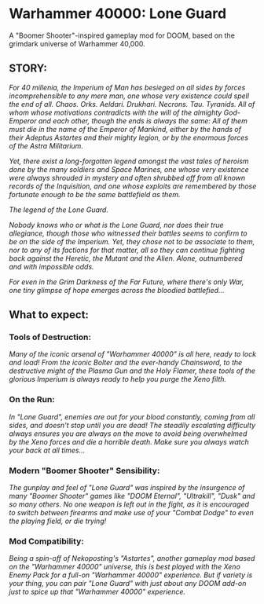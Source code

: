 # Warhammer 40000: Lone Guard
A "Boomer Shooter"-inspired gameplay mod for DOOM, based on the grimdark universe of Warhammer 40,000.

## STORY:

*For 40 millenia, the Imperium of Man has besieged on all sides by forces incomprehensible to any mere man, one whose very existence could spell the end of all.*
*Chaos. Orks. Aeldari. Drukhari. Necrons. Tau. Tyranids. All of whom whose motivations contradicts with the will of the almighty God-Emperor and each other, though the ends is always the same: All of them must die in the name of the Emperor of Mankind, either by the hands of their Adeptus Astartes and their mighty legion, or by the enormous forces of the Astra Militarium.*

*Yet, there exist a long-forgotten legend amongst the vast tales of heroism done by the many soldiers and Space Marines, one whose very existence were always shrouded in mystery and often shrubbed off from all known records of the Inquisition, and one whose exploits are remembered by those fortunate enough to be the same battlefield as them.*

*The legend of the Lone Guard.*

*Nobody knows who or what is the Lone Guard, nor does their true allegiance, though those who witnessed their battles seems to confirm to be on the side of the Imperium. Yet, they chose not to be associate to them, nor to any of its factions for that matter, all so they can continue fighting back against the Heretic, the Mutant and the Alien. Alone, outnumbered and with impossible odds.*

*For even in the Grim Darkness of the Far Future, where there's only War, one tiny glimpse of hope emerges across the bloodied battlefied...*

## What to expect:
### **Tools of Destruction:** 

*Many of the iconic arsenal of "Warhammer 40000" is all here, ready to lock and load! From the iconic *Bolter* and the ever-handy *Chainsword*, to the destructive might of the *Plasma Gun* and the *Holy Flamer*, these tools of the glorious Imperium is always ready to help you purge the Xeno filth.*

### **On the Run:** 

*In "Lone Guard", enemies are out for your blood constantly, coming from all sides, and doesn't stop until you are dead! The steadily escalating difficulty always ensures you are always on the move to avoid being overwhelmed by the Xeno forces and die a horrible death. Make sure you always watch your back at all times...*

### **Modern "Boomer Shooter" Sensibility:**

*The gunplay and feel of "Lone Guard" was inspired by the insurgence of many "Boomer Shooter" games like "DOOM Eternal", "Ultrakill", "Dusk" and so many others. No one weapon is left out in the fight, as it is encouraged to switch between firearms and make use of your "Combat Dodge" to even the playing field, or die trying!*

### **Mod Compatibility:**

*Being a spin-off of Nekoposting's "Astartes", another gameplay mod based on the "Warhammer 40000" universe, this is best played with the Xeno Enemy Pack for a full-on "Warhammer 40000" experience. But if variety is your thing, you can pair "Lone Guard" with just about any DOOM add-on just to spice up that "Warhammer 40000" experience.*
